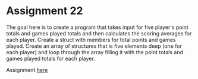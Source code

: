 # Assignment 22
The goal here is to create a program that takes input for five player's point totals and games played totals
and then calculates the scoring averages for each player. Create a struct with members for total points and
games played. Create an array of structures that is five elements deep (one for each player) and loop through
the array filling it with the point totals and games played totals for each player.

Assignment [here](https://github.com/h0mbre/Learning-C/tree/master/Assignment-22)

